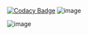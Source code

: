 [![Codacy Badge](https://app.codacy.com/project/badge/Grade/2b7af37a3abc4fb2b50bc3d40e0324e2)](https://www.codacy.com/gh/TEJASWINIDODAMANI/Stepin_Bank-management-system/dashboard?utm_source=github.com&amp;utm_medium=referral&amp;utm_content=TEJASWINIDODAMANI/Stepin_Bank-management-system&amp;utm_campaign=Badge_Grade)
![image](https://user-images.githubusercontent.com/89584926/132537570-a53b6106-13c9-4c95-a93b-e90218eaa432.png)

![image](https://user-images.githubusercontent.com/89584926/132537690-da34ae1b-1046-43fa-88ef-48b7656e7bb8.png)
